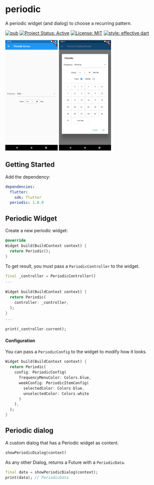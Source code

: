 # periodic
A periodic widget (and dialog) to choose a recurring pattern.

[![pub](https://img.shields.io/badge/pub-1.0.0-blue)](https://pub.dev/packages/periodic)
[![Project Status: Active](https://www.repostatus.org/badges/latest/active.svg)](https://www.repostatus.org/#active)
[![License: MIT](https://img.shields.io/badge/license-MIT-blue.svg)](https://opensource.org/licenses/MIT)
[![style: effective dart](https://img.shields.io/badge/style-effective_dart-40c4ff.svg)](https://github.com/pblinux/periodic)

<p align="left">
  <img src="images/widget.png" height="350">
  <img src="images/dialog.png" height="350">
</p>

## Getting Started

Add the dependency:
```yaml
dependencies:
  flutter:
    sdk: flutter
  periodic: 1.0.0
```

## Periodic Widget
Create a new periodic widget:
```dart
@override
Widget build(BuildContext context) {
  return Periodic();
}
```
To get result, you must pass a `PeriodicController` to the widget.

```dart
final _controller = PeriodicController()
...

Widget build(BuildContext context) {
  return Periodic(
    controller: _controller,
  );
}
...

print(_controller.current);
```

#### Configuration

You can pass a `PeriodicConfig` to the widget to modify how it looks.

```dart
Widget build(BuildContext context) {
  return Periodic(
    config: PeriodicConfig(
      frequencyMenuColor: Colors.blue,
      weekConfig: PeriodicItemConfig(
        selectedColor: Colors.blue,
        unselectedColor: Colors.white
      )
    ),
  );
}
```

## Periodic dialog

A custom dialog that has a Periodic widget as content.

```dart
showPeriodicDialog(context)
```

As any other Dialog, returns a Future with a `PeriodicData`.

```dart
final data = showPeriodicDialog(context);
print(data); // PeriodicData
```